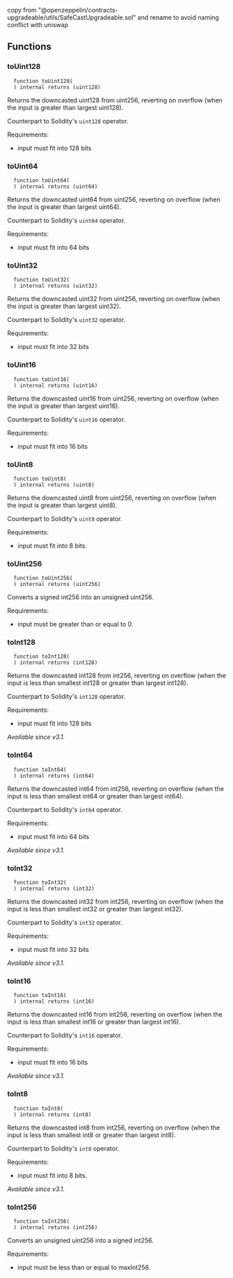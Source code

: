 
copy from "@openzeppelin/contracts-upgradeable/utils/SafeCastUpgradeable.sol"
and rename to avoid naming conflict with uniswap

## Functions
### toUint128
```solidity
  function toUint128(
  ) internal returns (uint128)
```

Returns the downcasted uint128 from uint256, reverting on
overflow (when the input is greater than largest uint128).

Counterpart to Solidity's `uint128` operator.

Requirements:

- input must fit into 128 bits


### toUint64
```solidity
  function toUint64(
  ) internal returns (uint64)
```

Returns the downcasted uint64 from uint256, reverting on
overflow (when the input is greater than largest uint64).

Counterpart to Solidity's `uint64` operator.

Requirements:

- input must fit into 64 bits


### toUint32
```solidity
  function toUint32(
  ) internal returns (uint32)
```

Returns the downcasted uint32 from uint256, reverting on
overflow (when the input is greater than largest uint32).

Counterpart to Solidity's `uint32` operator.

Requirements:

- input must fit into 32 bits


### toUint16
```solidity
  function toUint16(
  ) internal returns (uint16)
```

Returns the downcasted uint16 from uint256, reverting on
overflow (when the input is greater than largest uint16).

Counterpart to Solidity's `uint16` operator.

Requirements:

- input must fit into 16 bits


### toUint8
```solidity
  function toUint8(
  ) internal returns (uint8)
```

Returns the downcasted uint8 from uint256, reverting on
overflow (when the input is greater than largest uint8).

Counterpart to Solidity's `uint8` operator.

Requirements:

- input must fit into 8 bits.


### toUint256
```solidity
  function toUint256(
  ) internal returns (uint256)
```

Converts a signed int256 into an unsigned uint256.

Requirements:

- input must be greater than or equal to 0.


### toInt128
```solidity
  function toInt128(
  ) internal returns (int128)
```

Returns the downcasted int128 from int256, reverting on
overflow (when the input is less than smallest int128 or
greater than largest int128).

Counterpart to Solidity's `int128` operator.

Requirements:

- input must fit into 128 bits

_Available since v3.1._


### toInt64
```solidity
  function toInt64(
  ) internal returns (int64)
```

Returns the downcasted int64 from int256, reverting on
overflow (when the input is less than smallest int64 or
greater than largest int64).

Counterpart to Solidity's `int64` operator.

Requirements:

- input must fit into 64 bits

_Available since v3.1._


### toInt32
```solidity
  function toInt32(
  ) internal returns (int32)
```

Returns the downcasted int32 from int256, reverting on
overflow (when the input is less than smallest int32 or
greater than largest int32).

Counterpart to Solidity's `int32` operator.

Requirements:

- input must fit into 32 bits

_Available since v3.1._


### toInt16
```solidity
  function toInt16(
  ) internal returns (int16)
```

Returns the downcasted int16 from int256, reverting on
overflow (when the input is less than smallest int16 or
greater than largest int16).

Counterpart to Solidity's `int16` operator.

Requirements:

- input must fit into 16 bits

_Available since v3.1._


### toInt8
```solidity
  function toInt8(
  ) internal returns (int8)
```

Returns the downcasted int8 from int256, reverting on
overflow (when the input is less than smallest int8 or
greater than largest int8).

Counterpart to Solidity's `int8` operator.

Requirements:

- input must fit into 8 bits.

_Available since v3.1._


### toInt256
```solidity
  function toInt256(
  ) internal returns (int256)
```

Converts an unsigned uint256 into a signed int256.

Requirements:

- input must be less than or equal to maxInt256.


